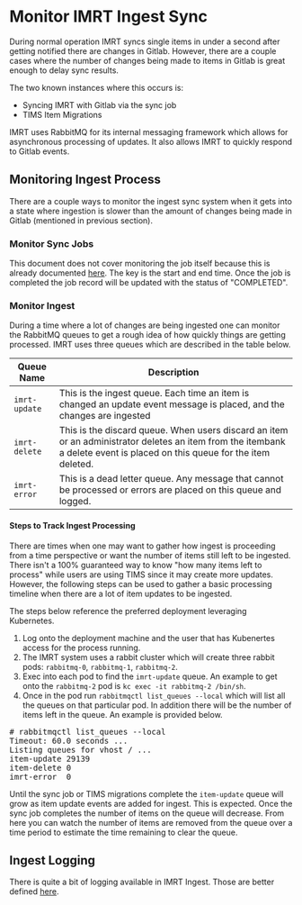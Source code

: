 # Monitor IMRT Ingest Sync

During normal operation IMRT syncs single items in under a second after getting notified there are changes in Gitlab.  However, there are a couple cases where the number of changes being made to items in Gitlab is great enough to delay sync results.  

The two known instances where this occurs is:

* Syncing IMRT with Gitlab via the sync job
* TIMS Item Migrations

IMRT uses RabbitMQ for its internal messaging framework which allows for asynchronous processing of updates.  It also allows IMRT to quickly respond to Gitlab events.

## Monitoring Ingest Process

There are a couple ways to monitor the ingest sync system when it gets into a state where ingestion is slower than the amount of changes being made in Gitlab (mentioned in previous section).

### Monitor Sync Jobs

This document does not cover monitoring the job itself because this is already documented [here](items_are_not_syncing.md#check-the-database-tables).  The key is the start and end time.  Once the job is completed the job record will be updated with the status of "COMPLETED".

### Monitor Ingest

During a time where a lot of changes are being ingested one can monitor the RabbitMQ queues to get a rough idea of how quickly things are getting processed.  IMRT uses three queues which are described in the table below.

| Queue Name | Description |
| ---------- | ----------- |
| `imrt-update` | This is the ingest queue.  Each time an item is changed an update event message is placed, and the changes are ingested |
| `imrt-delete` | This is the discard queue.  When users discard an item or an administrator deletes an item from the itembank a delete event is placed on this queue for the item deleted. |
| `imrt-error` | This is a dead letter queue.  Any message that cannot be processed or errors are placed on this queue and logged. |


#### Steps to Track Ingest Processing

There are times when one may want to gather how ingest is proceeding from a time perspective or want the number of items still left to be ingested.  There isn't a 100% guaranteed way to know "how many items left to process" while users are using TIMS since it may create more updates.  However, the following steps can be used to gather a basic processing timeline when there are a lot of item updates to be ingested.

The steps below reference the preferred deployment leveraging Kubernetes.

1. Log onto the deployment machine and the user that has Kubenertes access for the process running.  
2. The IMRT system uses a rabbit cluster which will create three rabbit pods: `rabbitmq-0`, `rabbitmq-1`, `rabbitmq-2`.
3. Exec into each pod to find the `imrt-update` queue.  An example to get onto the `rabbitmq-2` pod is `kc exec -it rabbitmq-2 /bin/sh`.
4. Once in the pod run `rabbitmqctl list_queues --local` which will list all the queues on that particular pod.  In addition there will be the number of items left in the queue.  An example is provided below.

<pre>
# rabbitmqctl list_queues --local
Timeout: 60.0 seconds ...
Listing queues for vhost / ...
item-update	29139
item-delete	0
imrt-error	0
</pre>

Until the sync job or TIMS migrations complete the `item-update` queue will grow as item update events are added for ingest.  This is expected.  Once the sync job completes the number of items on the queue will decrease.  From here you can watch the number of items are removed from the queue over a time period to estimate the time remaining to clear the queue.


## Ingest Logging

There is quite a bit of logging available in IMRT Ingest. Those are better defined [here](logging.md).